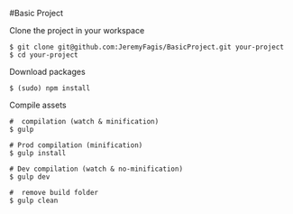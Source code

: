 #Basic Project

Clone the project in your workspace

	$ git clone git@github.com:JeremyFagis/BasicProject.git your-project
	$ cd your-project

Download packages

	$ (sudo) npm install

Compile assets

    #  compilation (watch & minification)
    $ gulp

	# Prod compilation (minification)
	$ gulp install

	# Dev compilation (watch & no-minification)
	$ gulp dev

    #  remove build folder
    $ gulp clean
